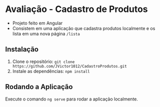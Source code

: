# Avaliação - Cadastro de Produtos

- Projeto feito em Angular 
- Consistem em uma aplicação que cadastra produtos localmente e os lista em uma nova página `/lista`

## Instalação

1. Clone o repositório: `git clone https://github.com/JVictor1012/CadastroProdutos.git`
2. Instale as dependências: `npm install`

## Rodando a Aplicação

Execute o comando `ng serve` para rodar a aplicação localmente.